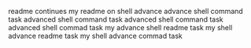 readme continues
my readme on shell advance
advance shell command task
advanced shell command task
advanced shell command task
advanced shell commad task
my advance shell readme task
my shell advance readme task
my shell advance commad task
